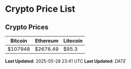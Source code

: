 # Crypto Price List

## Crypto Prices
| Bitcoin | Ethereum | Litecoin |
| ------- | -------- | -------- |
| $107948 | $2676.49 | $95.3 |
**Last Updated:** 2025-05-28 23:41 UTC
**Last Updated:** $DATE$
